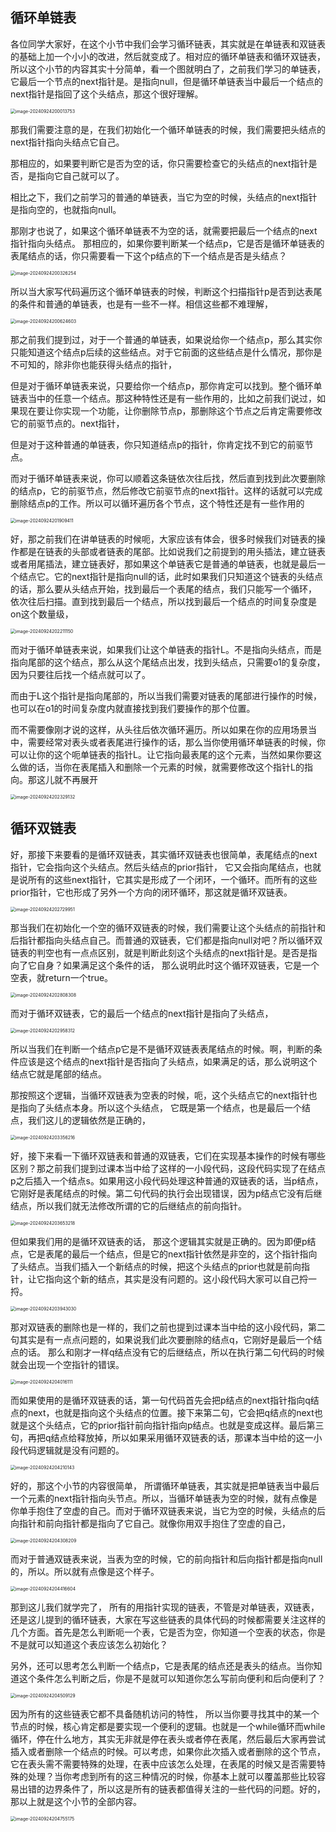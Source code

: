 ## 循环单链表

各位同学大家好，在这个小节中我们会学习循环链表，其实就是在单链表和双链表的基础上加一个小小的改进，然后就变成了。相对应的循环单链表和循环双链表，所以这个小节的内容其实十分简单，看一个图就明白了，之前我们学习的单链表，它最后一个节点的next指针是。是指向null，但是循环单链表当中最后一个结点的next指针是指回了这个头结点，那这个很好理解。

<img src="/Users/yuebinghui/Documents/program/github/note/images/image-20240924200013753.png" alt="image-20240924200013753" style="zoom:50%;" />

那我们需要注意的是，在我们初始化一个循环单链表的时候，我们需要把头结点的next指针指向头结点它自己。

那相应的，如果要判断它是否为空的话，你只需要检查它的头结点的next指针是否，是指向它自己就可以了。

相比之下，我们之前学习的普通的单链表，当它为空的时候，头结点的next指针是指向空的，也就指向null。

那刚才也说了，如果这个循环单链表不为空的话，就需要把最后一个结点的next指针指向头结点。
那相应的，如果你要判断某一个结点p，它是否是循环单链表的表尾结点的话，你只需要看一下这个p结点的下一个结点是否是头结点？

<img src="/Users/yuebinghui/Documents/program/github/note/images/image-20240924200326254.png" alt="image-20240924200326254" style="zoom:50%;" />

所以当大家写代码遍历这个循环单链表的时候，判断这个扫描指针p是否到达表尾的条件和普通的单链表，也是有一些不一样。相信这些都不难理解，

<img src="/Users/yuebinghui/Documents/program/github/note/images/image-20240924200624603.png" alt="image-20240924200624603" style="zoom:50%;" />

那之前我们提到过，对于一个普通的单链表，如果说给你一个结点p，那么其实你只能知道这个结点p后续的这些结点。对于它前面的这些结点是什么情况，那你是不可知的，除非你也能获得头结点的指针，

但是对于循环单链表来说，只要给你一个结点p，那你肯定可以找到。整个循环单链表当中的任意一个结点。那这种特性还是有一些作用的，比如之前我们说过，如果现在要让你实现一个功能，让你删除节点p，那删除这个节点之后肯定需要修改它的前驱节点的。next指针，

但是对于这种普通的单链表，你只知道结点p的指针，你肯定找不到它的前驱节点。

而对于循环单链表来说，你可以顺着这条链依次往后找，然后直到找到此次要删除的结点p，它的前驱节点，然后修改它前驱节点的next指针。这样的话就可以完成删除结点p的工作。所以可以循环遍历各个节点，这个特性还是有一些作用的

<img src="/Users/yuebinghui/Documents/program/github/note/images/image-20240924201909411.png" alt="image-20240924201909411" style="zoom:50%;" />

好，那之前我们在讲单链表的时候呃，大家应该有体会，很多时候我们对链表的操作都是在链表的头部或者链表的尾部。比如说我们之前提到的用头插法，建立链表或者用尾插法，建立链表好，那如果这个单链表它是普通的单链表，也就是最后一个结点它。它的next指针是指向null的话，此时如果我们只知道这个链表的头结点的话，那么要从头结点开始，找到最后一个表尾的结点，我们只能写一个循环，
依次往后扫描。直到找到最后一个结点，所以找到最后一个结点的时间复杂度是on这个数量级，

<img src="/Users/yuebinghui/Documents/program/github/note/images/image-20240924202211150.png" alt="image-20240924202211150" style="zoom:50%;" />

而对于循环单链表来说，如果我们让这个单链表的指针L。不是指向头结点，而是指向尾部的这个结点，那么从这个尾结点出发，找到头结点，只需要o1的复杂度，因为只要往后找一个结点就可以了。

而由于L这个指针是指向尾部的，所以当我们需要对链表的尾部进行操作的时候，也可以在o1的时间复杂度内就直接找到我们要操作的那个位置。

而不需要像刚才说的这样，从头往后依次循环遍历。所以如果在你的应用场景当中，需要经常对表头或者表尾进行操作的话，那么当你使用循环单链表的时候，你可以让你的这个呃单链表的指针L。让它指向最表尾的这个元素，当然如果你要这么做的话，当你在表尾插入和删除一个元素的时候，就需要修改这个指针L的指向。那这儿就不再展开

<img src="/Users/yuebinghui/Documents/program/github/note/images/image-20240924202329132.png" alt="image-20240924202329132" style="zoom:50%;" />

## 循环双链表

好，那接下来要看的是循环双链表，其实循环双链表也很简单，表尾结点的next指针，它会指向这个头结点。然后头结点的prior指针，
它又会指向尾结点，也就是说所有的这些next指针，它其实是形成了一个闭环，一个循环。而所有的这些prior指针，它也形成了另外一个方向的闭环循环，那这就是循环双链表。

<img src="/Users/yuebinghui/Documents/program/github/note/images/image-20240924202729951.png" alt="image-20240924202729951" style="zoom:50%;" />

那当我们在初始化一个空的循环双链表的时候，我们需要让这个头结点的前指针和后指针都指向头结点自己。而普通的双链表，它们都是指向null对吧？所以循环双链表的判空也有一点点区别，就是判断此刻这个头结点的next指针是。是否是指向了它自身？如果满足这个条件的话，
那么说明此时这个循环双链表，它是一个空表，就return一个true。

<img src="/Users/yuebinghui/Documents/program/github/note/images/image-20240924202808308.png" alt="image-20240924202808308" style="zoom:50%;" />

而对于循环双链表，它的最后一个结点的next指针是指向了头结点，

<img src="/Users/yuebinghui/Documents/program/github/note/images/image-20240924202958312.png" alt="image-20240924202958312" style="zoom:50%;" />

所以当我们在判断一个结点p它是不是循环双链表表尾结点的时候。啊，判断的条件应该是这个结点的next指针是否指向了头结点，如果满足的话，那么说明这个结点它就是尾部的结点。

那按照这个逻辑，当循环双链表为空表的时候，呃，这个头结点它的next指针也是指向了头结点本身。所以这个头结点，
它既是第一个结点，也是最后一个结点，我们这儿的逻辑依然是正确的，

<img src="/Users/yuebinghui/Documents/program/github/note/images/image-20240924203356216.png" alt="image-20240924203356216" style="zoom:50%;" />

好，接下来看一下循环双链表和普通的双链表，它们在实现基本操作的时候有哪些区别？那之前我们提到过课本当中给了这样的一小段代码，这段代码实现了在结点p之后插入一个结点s。如果用这小段代码处理这种普通的双链表的话，当p结点，它刚好是表尾结点的时候。第二句代码的执行会出现错误，因为p结点它没有后继结点，所以我们就无法修改所谓的它的后继结点的前向指针。

<img src="/Users/yuebinghui/Documents/program/github/note/images/image-20240924203653218.png" alt="image-20240924203653218" style="zoom:50%;" />

但如果我们用的是循环双链表的话，
那这个逻辑其实就是正确的。因为即便p结点，它是表尾的最后一个结点，但是它的next指针依然是非空的，这个指针指向了头结点。当我们插入一个新结点的时候，把这个头结点的prior也就是前向指针，让它指向这个新的结点，其实是没有问题的。这小段代码大家可以自己捋一捋。

<img src="/Users/yuebinghui/Documents/program/github/note/images/image-20240924203943030.png" alt="image-20240924203943030" style="zoom:50%;" />

那对双链表的删除也是一样的，我们之前也提到过课本当中给的这小段代码，第二句其实是有一点点问题的，如果说我们此次要删除的结点q，它刚好是最后一个结点的话。
那么和刚才一样q结点没有它的后继结点，所以在执行第二句代码的时候就会出现一个空指针的错误。

<img src="/Users/yuebinghui/Documents/program/github/note/images/image-20240924204016111.png" alt="image-20240924204016111" style="zoom:50%;" />

而如果使用的是循环双链表的话，第一句代码首先会把p结点的next指针指向q结点的next，也就是指向这个头结点的位置。接下来第二句，它会把q结点的next也就是这个头结点，它的prior指针前向指针指向p结点。也就是变成这样。最后第三句，再把q结点给释放掉，所以如果采用循环双链表的话，那课本当中给的这一小段代码逻辑就是没有问题的。

<img src="/Users/yuebinghui/Documents/program/github/note/images/image-20240924204210143.png" alt="image-20240924204210143" style="zoom:50%;" />

好的，那这个小节的内容很简单，
所谓循环单链表，其实就是把单链表当中最后一个元素的next指针指向头节点。所以，当循环单链表为空的时候，就有点像是你单手抱住了空虚的自己。而对于循环双链表来说，当它为空的时候，头结点的后向指针和前向指针都是指向了它自己。就像你用双手抱住了空虚的自己，

<img src="/Users/yuebinghui/Documents/program/github/note/images/image-20240924204308209.png" alt="image-20240924204308209" style="zoom:50%;" />

而对于普通双链表来说，当表为空的时候，它的前向指针和后向指针都是指向null的，所以。所以就有点像是这个样子。

<img src="/Users/yuebinghui/Documents/program/github/note/images/image-20240924204416604.png" alt="image-20240924204416604" style="zoom:50%;" />

那到这儿我们就学完了，
所有的用指针实现的链表，不管是对单链表，双链表，还是这儿提到的循环链表，大家在写这些链表的具体代码的时候都需要关注这样的几个方面。首先是怎么判断呃一个表，它是否为空，你知道一个空表的状态，你是不是就可以知道这个表应该怎么初始化？

另外，还可以思考怎么判断一个结点p，它是表尾的结点还是表头的结点。当你知道这个条件怎么判断之后，你是不是就可以知道你怎么写前向便利和后向便利了？

<img src="/Users/yuebinghui/Documents/program/github/note/images/image-20240924204509129.png" alt="image-20240924204509129" style="zoom:50%;" />

因为所有的这些链表它都不具备随机访问的特性，
所以当你要寻找其中的某一个节点的时候，核心肯定都是要实现一个便利的逻辑。也就是一个while循环而while循环，停在什么地方，其实无非就是停在表头或者停在表尾，然后最后大家再尝试插入或者删除一个结点的时候。可以考虑，如果你此次插入或者删除的这个节点，它在表头需不需要特殊的处理，在表中应该怎么处理，在表尾的时候又是否需要特殊的处理？当你考虑到所有的这三种情况的时候，你基本上就可以覆盖那些比较容易出错的边界条件了，所以这是所有的链表都值得关注的一些代码的问题。好的，
那以上就是这个小节的全部内容。

<img src="/Users/yuebinghui/Documents/program/github/note/images/image-20240924204755175.png" alt="image-20240924204755175" style="zoom:50%;" />